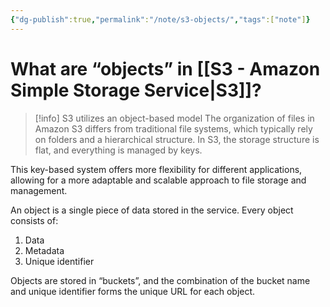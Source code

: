 ```yaml
---
{"dg-publish":true,"permalink":"/note/s3-objects/","tags":["note"]}
---
```


# What are “objects” in [[S3 - Amazon Simple Storage Service\|S3]]?

> [!info] S3 utilizes an object-based model
> The organization of files in Amazon S3 differs from traditional file systems, which typically rely on folders and a hierarchical structure. In S3, the storage structure is flat, and everything is managed by keys. 
>
This key-based system offers more flexibility for different applications, allowing for a more adaptable and scalable approach to file storage and management.

An object is a single piece of data stored in the service. Every object consists of:
1. Data
2. Metadata
3. Unique identifier

Objects are stored in “buckets”, and the combination of the bucket name and unique identifier forms the unique URL for each object.